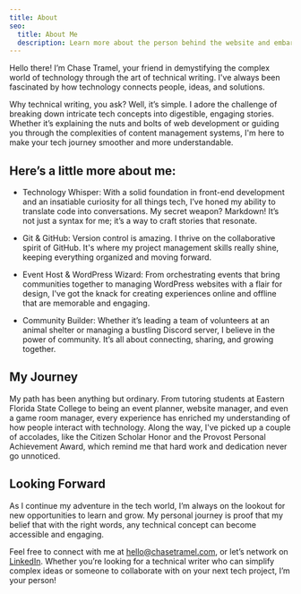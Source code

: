 ```yaml
---
title: About
seo:
  title: About Me
  description: Learn more about the person behind the website and embark on a journey of inspiration and shared experiences.
---
```


Hello there! I’m Chase Tramel, your friend in demystifying the complex world of technology through the art of technical writing. I've always been fascinated by how technology connects people, ideas, and solutions.

Why technical writing, you ask? Well, it’s simple. I adore the challenge of breaking down intricate tech concepts into digestible, engaging stories. Whether it’s explaining the nuts and bolts of web development or guiding you through the complexities of content management systems, I'm here to make your tech journey smoother and more understandable.

## Here’s a little more about me:

- Technology Whisper: With a solid foundation in front-end development and an insatiable curiosity for all things tech, I’ve honed my ability to translate code into conversations. My secret weapon? Markdown! It’s not just a syntax for me; it’s a way to craft stories that resonate.

- Git & GitHub: Version control is amazing. I thrive on the collaborative spirit of GitHub. It's where my project management skills really shine, keeping everything organized and moving forward.

- Event Host & WordPress Wizard: From orchestrating events that bring communities together to managing WordPress websites with a flair for design, I've got the knack for creating experiences online and offline that are memorable and engaging.

- Community Builder: Whether it’s leading a team of volunteers at an animal shelter or managing a bustling Discord server, I believe in the power of community. It’s all about connecting, sharing, and growing together.

## My Journey

My path has been anything but ordinary. From tutoring students at Eastern Florida State College to being an event planner, website manager, and even a game room manager, every experience has enriched my understanding of how people interact with technology. Along the way, I've picked up a couple of accolades, like the Citizen Scholar Honor and the Provost Personal Achievement Award, which remind me that hard work and dedication never go unnoticed.

## Looking Forward

As I continue my adventure in the tech world, I’m always on the lookout for new opportunities to learn and grow. My personal journey is proof that my belief that with the right words, any technical concept can become accessible and engaging.

Feel free to connect with me at [hello@chasetramel.com](mailto:hello@chasetramel.com), or let’s network on [LinkedIn](https://www.linkedin.com/in/chasetramel/). Whether you’re looking for a technical writer who can simplify complex ideas or someone to collaborate with on your next tech project, I’m your person!
